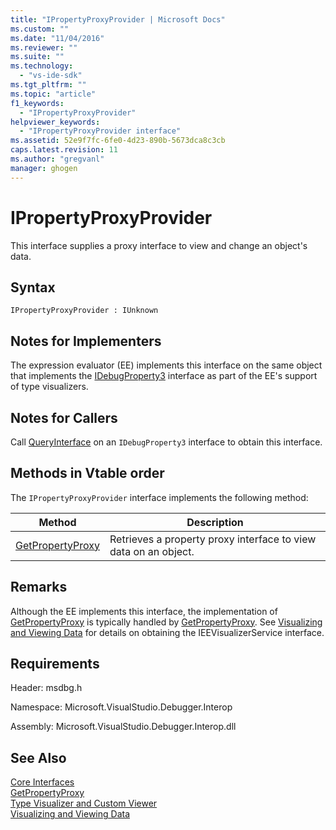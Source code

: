 ```yaml
---
title: "IPropertyProxyProvider | Microsoft Docs"
ms.custom: ""
ms.date: "11/04/2016"
ms.reviewer: ""
ms.suite: ""
ms.technology: 
  - "vs-ide-sdk"
ms.tgt_pltfrm: ""
ms.topic: "article"
f1_keywords: 
  - "IPropertyProxyProvider"
helpviewer_keywords: 
  - "IPropertyProxyProvider interface"
ms.assetid: 52e9f7fc-6fe0-4d23-890b-5673dca8c3cb
caps.latest.revision: 11
ms.author: "gregvanl"
manager: ghogen
---
```

# IPropertyProxyProvider
This interface supplies a proxy interface to view and change an object's data.  
  
## Syntax  
  
```  
IPropertyProxyProvider : IUnknown  
```  
  
## Notes for Implementers  
 The expression evaluator (EE) implements this interface on the same object that implements the [IDebugProperty3](../../../extensibility/debugger/reference/idebugproperty3.md) interface as part of the EE's support of type visualizers.  
  
## Notes for Callers  
 Call [QueryInterface](/cpp/atl/queryinterface) on an `IDebugProperty3` interface to obtain this interface.  
  
## Methods in Vtable order  
 The `IPropertyProxyProvider` interface implements the following method:  
  
|Method|Description|  
|------------|-----------------|  
|[GetPropertyProxy](../../../extensibility/debugger/reference/ipropertyproxyprovider-getpropertyproxy.md)|Retrieves a property proxy interface to view data on an object.|  
  
## Remarks  
 Although the EE implements this interface, the implementation of [GetPropertyProxy](../../../extensibility/debugger/reference/ipropertyproxyprovider-getpropertyproxy.md) is typically handled by [GetPropertyProxy](../../../extensibility/debugger/reference/ieevisualizerservice-getpropertyproxy.md). See [Visualizing and Viewing Data](../../../extensibility/debugger/visualizing-and-viewing-data.md) for details on obtaining the IEEVisualizerService interface.  
  
## Requirements  
 Header: msdbg.h  
  
 Namespace: Microsoft.VisualStudio.Debugger.Interop  
  
 Assembly: Microsoft.VisualStudio.Debugger.Interop.dll  
  
## See Also  
 [Core Interfaces](../../../extensibility/debugger/reference/core-interfaces.md)   
 [GetPropertyProxy](../../../extensibility/debugger/reference/ieevisualizerservice-getpropertyproxy.md)   
 [Type Visualizer and Custom Viewer](../../../extensibility/debugger/type-visualizer-and-custom-viewer.md)   
 [Visualizing and Viewing Data](../../../extensibility/debugger/visualizing-and-viewing-data.md)